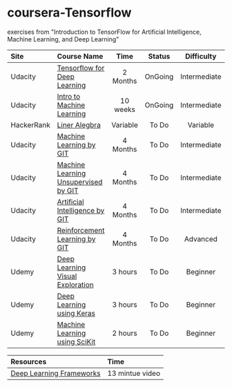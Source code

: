 # coursera-Tensorflow
exercises from "Introduction to TensorFlow for Artificial Intelligence, Machine Learning, and Deep Learning"

| Site       | Course Name                                                                   | Time      | Status  | Difficulty   |
| :--------- | :---------------------------------------------------------------------------- | :-------: | :-----: | :----------: |
| Udacity    | [Tensorflow for Deep Learning](https://classroom.udacity.com/courses/ud187)   | 2 Months  | OnGoing | Intermediate |
| Udacity    | [Intro to Machine Learning](https://classroom.udacity.com/courses/ud120)      | 10 weeks  | OnGoing | Intermediate |
| HackerRank | [Liner Alegbra](https://www.hackerrank.com/domains/mathematics?filters%5Bstatus%5D%5B%5D=unsolved&filters%5Bsubdomains%5D%5B%5D=linear-algebra-foundations)| Variable | To Do | Variable |
| Udacity    | [Machine Learning by GIT](https://www.udacity.com/course/machine-learning--ud262) | 4 Months | To Do | Intermediate|
| Udacity    | [Machine Learning Unsupervised by GIT](https://www.udacity.com/course/machine-learning-unsupervised-learning--ud741) | 4 Months | To Do | Intermediate |
| Udacity    | [Artificial Intelligence by GIT](https://www.udacity.com/course/artificial-intelligence--ud954) | 4 Months | To Do |Intermediate|
| Udacity    | [Reinforcement Learning by GIT](https://www.udacity.com/course/reinforcement-learning--ud600) | 4 Months | To Do |Advanced|
| Udemy | [Deep Learning Visual Exploration](https://www.udemy.com/deep-learning-visual-exploration-for-deep-understanding/learn/lecture/9490360#overview) | 3 hours |To Do| Beginner |
| Udemy | [Deep Learning using Keras](https://www.udemy.com/a-gentle-introduction-to-deep-learning-using-keras/learn/lecture/6799516#overview) | 3 hours |To Do| Beginner |
| Udemy | [Machine Learning using SciKit](https://www.udemy.com/a-gentle-introduction-to-deep-learning-using-keras/learn/lecture/6799516#overview) | 2 hours |To Do| Beginner |

| Resources                                                               | Time            |
| :---------------------------------------------------------------------- | :-------------- |
| [Deep Learning Frameworks](https://www.youtube.com/watch?v=SJldOOs4vB8) | 13 mintue video |
